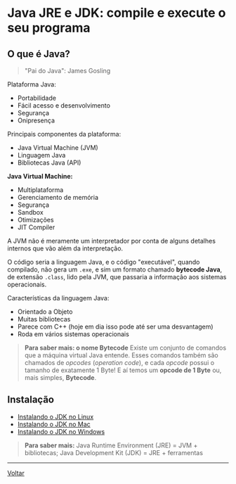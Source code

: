 # Java JRE e JDK: compile e execute o seu programa

## O que é Java?

> "Pai do Java": James Gosling

Plataforma Java:

- Portabilidade
- Fácil acesso e desenvolvimento
- Segurança
- Onipresença

Principais componentes da plataforma:

- Java Virtual Machine (JVM)
- Linguagem Java
- Bibliotecas Java (API)

**Java Virtual Machine:**

- Multiplataforma
- Gerenciamento de memória
- Segurança
- Sandbox
- Otimizações
- JIT Compiler

A JVM não é meramente um interpretador por conta de alguns detalhes internos que vão além da interpretação. 

O código seria a linguagem Java, e o código "executável", quando compilado, não gera um `.exe`, e sim um formato chamado **bytecode Java**, de extensão `.class`, lido pela JVM, que passaria a informação aos sistemas operacionais.

Características da linguagem Java:

- Orientado a Objeto
- Muitas bibliotecas
- Parece com C++ (hoje em dia isso pode até ser uma desvantagem)
- Roda em vários sistemas operacionais

> **Para saber mais: o nome Bytecode**
> Existe um conjunto de comandos que a máquina virtual Java entende. Esses comandos também são chamados de *opcodes* (*operation code*), e cada *opcode* possui o tamanho de exatamente 1 Byte! E aí temos um **opcode de 1 Byte** ou, mais simples, **Bytecode**.

## Instalação


- [Instalando o JDK no Linux](./docs/install-jdk-linux.pdf)
- [Instalando o JDK no Mac](./docs/install-jdk-mac.pdf)
- [Instalando o JDK no Windows](./docs/install-jdk-windows.pdf)

> **Para saber mais:** 
> Java Runtime Environment (JRE) = JVM + bibliotecas;
> Java Development Kit (JDK) = JRE + ferramentas

---

[Voltar](./README.md)












